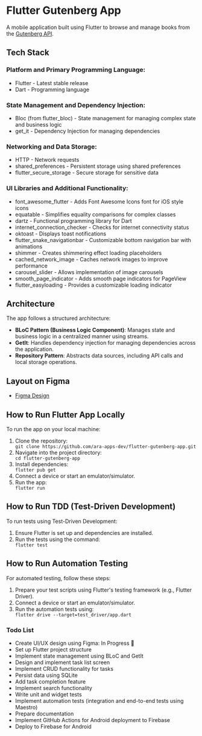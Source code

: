 <h1>Flutter Gutenberg App</h1>
    <p>A mobile application built using Flutter to browse and manage books from the <a href="http://gutendex.com/">Gutenberg API</a>.</p>

<h2>Tech Stack</h2>

<h3>Platform and Primary Programming Language:</h3>
<ul>
    <li>Flutter - Latest stable release</li>
    <li>Dart - Programming language</li>
</ul>

<h3>State Management and Dependency Injection:</h3>
<ul>
    <li>Bloc (from flutter_bloc) - State management for managing complex state and business logic</li>
    <li>get_it - Dependency Injection for managing dependencies</li>
</ul>

<h3>Networking and Data Storage:</h3>
<ul>
    <li>HTTP - Network requests</li>
    <li>shared_preferences - Persistent storage using shared preferences</li>
    <li>flutter_secure_storage - Secure storage for sensitive data</li>
</ul>

<h3>UI Libraries and Additional Functionality:</h3>
<ul>
    <li>font_awesome_flutter - Adds Font Awesome Icons font for iOS style icons</li>
    <li>equatable - Simplifies equality comparisons for complex classes</li>
    <li>dartz - Functional programming library for Dart</li>
    <li>internet_connection_checker - Checks for internet connectivity status</li>
    <li>oktoast - Displays toast notifications</li>
    <li>flutter_snake_navigationbar - Customizable bottom navigation bar with animations</li>
    <li>shimmer - Creates shimmering effect loading placeholders</li>
    <li>cached_network_image - Caches network images to improve performance</li>
    <li>carousel_slider - Allows implementation of image carousels</li>
    <li>smooth_page_indicator - Adds smooth page indicators for PageView</li>
    <li>flutter_easyloading - Provides a customizable loading indicator</li>
</ul>

<h2>Architecture</h2>
<p>The app follows a structured architecture:</p>
<ul>
    <li><strong>BLoC Pattern (Business Logic Component)</strong>: Manages state and business logic in a centralized manner using streams.</li>
    <li><strong>GetIt</strong>: Handles dependency injection for managing dependencies across the application.</li>
    <li><strong>Repository Pattern</strong>: Abstracts data sources, including API calls and local storage operations.</li>
</ul>

<h2>Layout on Figma</h2>
<ul>
    <li><a href="">Figma Design</a></li>
</ul>

<h2>How to Run Flutter App Locally</h2>
<p>To run the app on your local machine:</p>
<ol>
    <li>Clone the repository:</li>
    <code>git clone https://github.com/ara-apps-dev/flutter-gutenberg-app.git</code>
    <li>Navigate into the project directory:</li>
    <code>cd flutter-gutenberg-app</code>
    <li>Install dependencies:</li>
    <code>flutter pub get</code>
    <li>Connect a device or start an emulator/simulator.</li>
    <li>Run the app:</li>
    <code>flutter run</code>
</ol>

<h2>How to Run TDD (Test-Driven Development)</h2>
<p>To run tests using Test-Driven Development:</p>
<ol>
    <li>Ensure Flutter is set up and dependencies are installed.</li>
    <li>Run the tests using the command:</li>
    <code>flutter test</code>
</ol>

<h2>How to Run Automation Testing</h2>
<p>For automated testing, follow these steps:</p>
<ol>
    <li>Prepare your test scripts using Flutter's testing framework (e.g., Flutter Driver).</li>
    <li>Connect a device or start an emulator/simulator.</li>
    <li>Run the automation tests using:</li>
    <code>flutter drive --target=test_driver/app.dart</code>
</ol>

<h3>Todo List</h3>
<ul>
    <li>Create UI/UX design using Figma: In Progress 🚧</li>
    <li>Set up Flutter project structure</li>
    <li>Implement state management using BLoC and GetIt</li>
    <li>Design and implement task list screen</li>
    <li>Implement CRUD functionality for tasks</li>
    <li>Persist data using SQLite</li>
    <li>Add task completion feature</li>
    <li>Implement search functionality</li>
    <li>Write unit and widget tests</li>
    <li>Implement automation tests (integration and end-to-end tests using Maestro)</li>
    <li>Prepare documentation</li>
    <li>Implement GitHub Actions for Android deployment to Firebase</li>
    <li>Deploy to Firebase for Android</li>
</ul>
